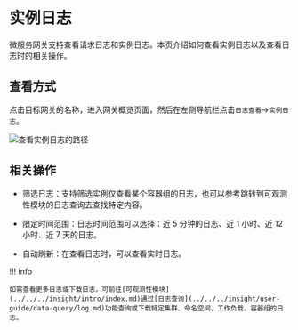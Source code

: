 # 实例日志

微服务网关支持查看请求日志和实例日志。本页介绍如何查看实例日志以及查看日志时的相关操作。

## 查看方式

点击目标网关的名称，进入网关概览页面，然后在左侧导航栏点击`日志查看`->`实例日志`。

![查看实例日志的路径](https://docs.daocloud.io/daocloud-docs-images/docs/zh/docs/skoala/gateway/logs/images/inslog-path.png)
<!--更新截图-->

## 相关操作

- 筛选日志：支持筛选实例仅查看某个容器组的日志，也可以参考跳转到可观测性模块的日志查询去查找特定内容。

- 限定时间范围：日志时间范围可以选择：近 5 分钟的日志、近 1 小时、近 12 小时、近 7 天的日志。

- 自动刷新：在查看日志时，可以查看实时日志。

<!--补充截图-->

!!! info

    如需查看更多日志或下载日志，可前往[可观测性模块](../../../insight/intro/index.md)通过[日志查询](../../../insight/user-guide/data-query/log.md)功能查询或下载特定集群、命名空间、工作负载、容器组的日志。
